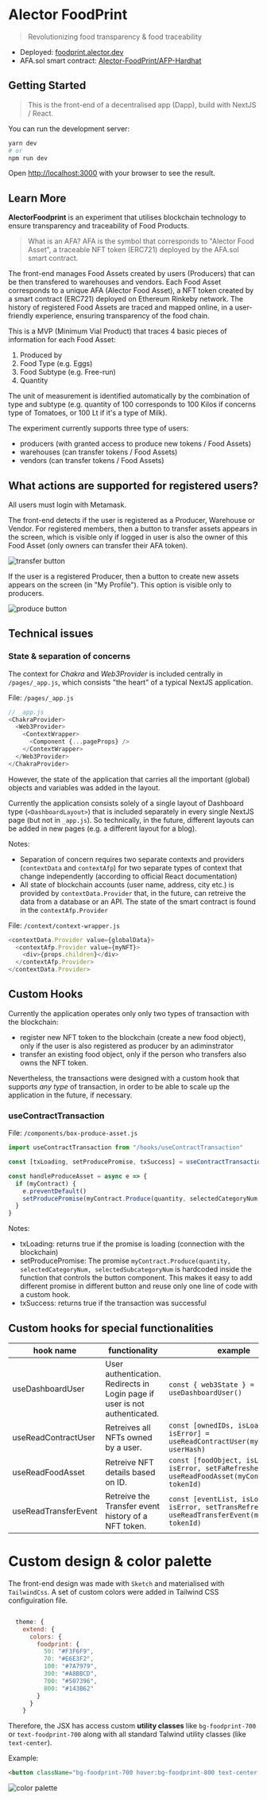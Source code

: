 # Alector FoodPrint

> Revolutionizing food transparency & food traceability

- Deployed: [foodprint.alector.dev](https://foodprint.alector.dev)
- AFA.sol smart contract: [Alector-FoodPrint/AFP-Hardhat](https://github.com/Alector-FoodPrint/AFP-Hardhat)

## Getting Started

> This is the front-end of a decentralised app (Dapp), build with NextJS / React.

You can run the development server:

```bash
yarn dev
# or
npm run dev

```

Open [http://localhost:3000](http://localhost:3000) with your browser to see the result.

## Learn More

**AlectorFoodprint** is an experiment that utilises blockchain technology to ensure transparency and traceability of Food Products.

> What is an AFA? AFA is the symbol that corresponds to "Alector Food Asset", a traceable NFT token (ERC721) deployed by the AFA.sol smart contract.

The front-end manages Food Assets created by users (Producers) that can be then transfered to warehouses and vendors. Each Food Asset corresponds to a unique AFA (Alector Food Asset), a NFT token created by a smart contract (ERC721) deployed on Ethereum Rinkeby network. The history of registered Food Assets are traced and mapped online, in a user-friendly experience, ensuring transparency of the food chain.

This is a MVP (Minimum Vial Product) that traces 4 basic pieces of information for each Food Asset:

1. Produced by
2. Food Type (e.g. Eggs)
3. Food Subtype (e.g. Free-run)
4. Quantity

The unit of measurement is identified automatically by the combination of type and subtype (e.g. quantity of 100 corresponds to 100 Kilos if concerns type of Tomatoes, or 100 Lt if it's a type of Milk).

The experiment currently supports three type of users:

- producers (with granted access to produce new tokens / Food Assets)
- warehouses (can transfer tokens / Food Assets)
- vendors (can transfer tokens / Food Assets)

## What actions are supported for registered users?

All users must login with Metamask.

The front-end detects if the user is registered as a Producer, Warehouse or Vendor. For registered members, then a button to transfer assets appears in the screen, which is visible only if logged in user is also the owner of this Food Asset (only owners can transfer their AFA token).

![transfer button](public/img/readme/transfer-button.png)

If the user is a registered Producer, then a button to create new assets appears on the screen (in "My Profile"). This option is visible only to producers.

![produce button](public/img/readme/produce-button.png)

## Technical issues

### State & separation of concerns

The context for _Chakra_ and _Web3Provider_ is included centrally in `/pages/_app.js`, which consists "the heart" of a typical NextJS application.

File: `/pages/_app.js`

```js
// _app.js
<ChakraProvider>
  <Web3Provider>
    <ContextWrapper>
      <Component {...pageProps} />
    </ContextWrapper>
  </Web3Provider>
</ChakraProvider>
```

However, the state of the application that carries all the important (global) objects and variables was added in the layout.

Currently the application consists solely of a single layout of Dashboard type (`<DashboardLayout>`) that is included separately in every single NextJS page (but not in `_app.js`). So technically, in the future, different layouts can be added in new pages (e.g. a different layout for a blog).

Notes:

- Separation of concern requires two separate contexts and providers (`contextData` and `contextAfp`) for two separate types of context that change independently (according to official React documentation)
- All state of blockchain accounts (user name, address, city etc.) is provided by `contextData.Provider` that, in the future, can retreive the data from a database or an API. The state of the smart contract is found in the `contextAfp.Provider`

File: `/context/context-wrapper.js`

```js
<contextData.Provider value={globalData}>
  <contextAfp.Provider value={myNFT}>
    <div>{props.children}</div>
  </contextAfp.Provider>
</contextData.Provider>
```

## Custom Hooks

Currently the application operates only only two types of transaction with the blockchain:

- register new NFT token to the blockchain (create a new food object), only if the user is also registered as producer by an adiminstrator
- transfer an existing food object, only if the person who transfers also owns the NFT token.

Nevertheless, the transactions were designed with a custom hook that supports _any type_ of transaction, in order to be able to scale up the application in the future, if necessary.

### useContractTransaction

File: `/components/box-produce-asset.js`

```js
import useContractTransaction from "/hooks/useContractTransaction"

const [txLoading, setProducePromise, txSuccess] = useContractTransaction("Food Asset was succesfully produced", "")

const handleProduceAsset = async e => {
  if (myContract) {
    e.preventDefault()
    setProducePromise(myContract.Produce(quantity, selectedCategoryNum, selectedSubcategoryNum))
  }
}
```

Notes:

- txLoading: returns true if the promise is loading (connection with the blockchain)
- setProducePromise: The promise `myContract.Produce(quantity, selectedCategoryNum, selectedSubcategoryNum` is hardcoded inside the function that controls the button component. This makes it easy to add different promise in different button and reuse only one line of code with a custom hook.
- txSuccess: returns true if the transaction was successful

## Custom hooks for special functionalities

| hook name            | functionality                                                              | example                                                                                              |
| -------------------- | -------------------------------------------------------------------------- | ---------------------------------------------------------------------------------------------------- |
| useDashboardUser     | User authentication. Redirects in Login page if user is not authenticated. | `const { web3State } = useDashboardUser()`                                                           |
| useReadContractUser  | Retreives all NFTs owned by a user.                                        | `const [ownedIDs, isLoading, isError] = useReadContractUser(myContract, userHash)`                   |
| useReadFoodAsset     | Retreive NFT details based on ID.                                          | `const [foodObject, isLoading, isError, setFaRefreshed] = useReadFoodAsset(myContract, tokenId) `    |
| useReadTransferEvent | Retreive the Transfer event history of a NFT token.                        | `const [eventList, isLoading, isError, setTransRefresh] = useReadTransferEvent(myContract, tokenId)` |

# Custom design & color palette

The front-end design was made with `Sketch` and materialised with `TailwindCss`. A set of custom colors were added in Tailwind CSS configuiration file.

```js

  theme: {
    extend: {
      colors: {
        foodprint: {
          50: "#F3F6F9",
          70: "#E6E3F2",
          100: "#7A7979",
          300: "#A8BBCD",
          700: "#507396",
          800: "#143B62"
        }
      }
    }

```

Therefore, the JSX has access custom **utility classes** like `bg-foodprint-700` or `text-foodprint-700` along with all standard Talwind utility classes (like `text-center`).

Example:

```html
<button className="bg-foodprint-700 hover:bg-foodprint-800 text-center ">{description}</button>
```

![color palette](public/img/readme/color-palette.png)
